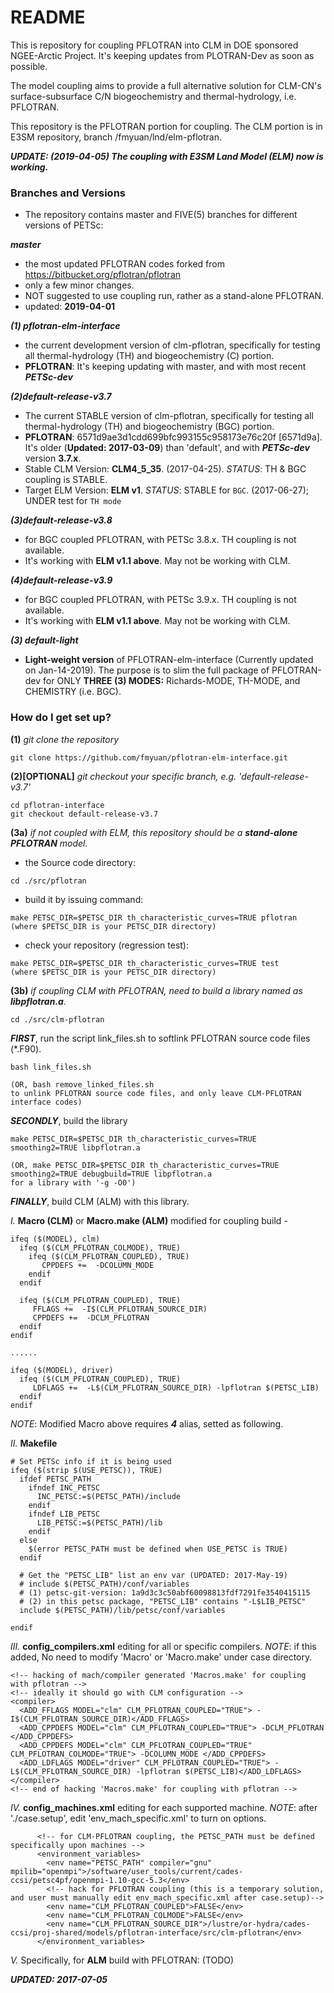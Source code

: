 # README #

This is repository for coupling PFLOTRAN into CLM in DOE sponsored NGEE-Arctic Project. It's keeping updates from PLOTRAN-Dev as soon as possible.

The model coupling aims to provide a full alternative solution for CLM-CN's surface-subsurface C/N biogeochemistry and thermal-hydrology, i.e. PFLOTRAN.

This repository is the PFLOTRAN portion for coupling. The CLM portion is in E3SM repository, branch /fmyuan/lnd/elm-pflotran.

***UPDATE: (2019-04-05) The coupling with E3SM Land Model (ELM) now is working.***

### Branches and Versions ###

* The repository contains master and FIVE(5) branches for different versions of PETSc:

***master*** 

 - the most updated PFLOTRAN codes forked from https://bitbucket.org/pflotran/pflotran
 - only a few minor changes. 
 - NOT suggested to use coupling run, rather as a stand-alone PFLOTRAN. 
 - updated: **2019-04-01**

***(1) pflotran-elm-interface*** 

 - the current development version of clm-pflotran, specifically for testing all thermal-hydrology (TH) and biogeochemistry (C) portion. 
 - **PFLOTRAN**: It's keeping updating with master, and with most recent ***PETSc-dev***

***(2)default-release-v3.7***
 - The current STABLE version of clm-pflotran, specifically for testing all thermal-hydrology (TH) and biogeochemistry (BGC) portion. 
 - **PFLOTRAN**: 6571d9ae3d1cdd699bfc993155c958173e76c20f [6571d9a]. It's older (**Updated: 2017-03-09**) than 'default', and with ***PETSc-dev*** version **3.7.x**.
 - Stable CLM Version: **CLM4_5_35**. (2017-04-25).  *STATUS*: TH & BGC coupling is STABLE. 
 - Target ELM Version: **ELM v1**.  *STATUS*: STABLE for ```BGC```. (2017-06-27); UNDER test for ```TH mode``` 

***(3)default-release-v3.8***
 - for BGC coupled PFLOTRAN, with PETSc 3.8.x. TH coupling is not available.
 - It's working with **ELM v1.1 above**. May not be working with CLM.
 
***(4)default-release-v3.9***
 - for BGC coupled PFLOTRAN, with PETSc 3.9.x. TH coupling is not available.
 - It's working with **ELM v1.1 above**. May not be working with CLM.
 

***(3) default-light*** 

 - **Light-weight version** of PFLOTRAN-elm-interface (Currently updated on Jan-14-2019).  The purpose is to slim the full package of PFLOTRAN-dev for ONLY **THREE (3) MODES:** Richards-MODE, TH-MODE, and CHEMISTRY (i.e. BGC).


### How do I get set up? ###

**(1)** *git clone the repository*
```
git clone https://github.com/fmyuan/pflotran-elm-interface.git
```

**(2)[OPTIONAL]** *git checkout your specific branch, e.g. 'default-release-v3.7'*
```
cd pflotran-interface
git checkout default-release-v3.7
```

**(3a)** *if not coupled with ELM, this repository should be a **stand-alone PFLOTRAN** model.*

- the Source code directory: 
```
cd ./src/pflotran
```

- build it by issuing command:
```
make PETSC_DIR=$PETSC_DIR th_characteristic_curves=TRUE pflotran
(where $PETSC_DIR is your PETSC_DIR directory)
```

- check your repository (regression test):
```
make PETSC_DIR=$PETSC_DIR th_characteristic_curves=TRUE test
(where $PETSC_DIR is your PETSC_DIR directory)
```

**(3b)** *if coupling CLM with PFLOTRAN, need to build a library named as **libpflotran.a**.*
```
cd ./src/clm-pflotran
```

***FIRST***, run the script link_files.sh to softlink PFLOTRAN source code files (*.F90).
```
bash link_files.sh

(OR, bash remove_linked_files.sh 
to unlink PFLOTRAN source code files, and only leave CLM-PFLOTRAN interface codes)
```

***SECONDLY***, build the library
```
make PETSC_DIR=$PETSC_DIR th_characteristic_curves=TRUE smoothing2=TRUE libpflotran.a

(OR, make PETSC_DIR=$PETSC_DIR th_characteristic_curves=TRUE smoothing2=TRUE debugbuild=TRUE libpflotran.a
for a library with '-g -O0')

```

***FINALLY***, build CLM (ALM) with this library.

*I.* **Macro (CLM)** or **Macro.make (ALM)** modified for coupling build -
```
ifeq ($(MODEL), clm) 
  ifeq ($(CLM_PFLOTRAN_COLMODE), TRUE) 
    ifeq ($(CLM_PFLOTRAN_COUPLED), TRUE) 
       CPPDEFS +=  -DCOLUMN_MODE 
    endif
  endif

  ifeq ($(CLM_PFLOTRAN_COUPLED), TRUE) 
     FFLAGS +=  -I$(CLM_PFLOTRAN_SOURCE_DIR)
     CPPDEFS +=  -DCLM_PFLOTRAN 
  endif
endif

......

ifeq ($(MODEL), driver) 
  ifeq ($(CLM_PFLOTRAN_COUPLED), TRUE) 
     LDFLAGS +=  -L$(CLM_PFLOTRAN_SOURCE_DIR) -lpflotran $(PETSC_LIB)
  endif
endif

```

*NOTE*: Modified Macro above requires ***4*** alias, setted as following.

*II.* **Makefile**
```
# Set PETSc info if it is being used
ifeq ($(strip $(USE_PETSC)), TRUE)
  ifdef PETSC_PATH
    ifndef INC_PETSC
      INC_PETSC:=$(PETSC_PATH)/include
    endif
    ifndef LIB_PETSC
      LIB_PETSC:=$(PETSC_PATH)/lib
    endif
  else
    $(error PETSC_PATH must be defined when USE_PETSC is TRUE)
  endif

  # Get the "PETSC_LIB" list an env var (UPDATED: 2017-May-19)
  # include $(PETSC_PATH)/conf/variables
  # (1) petsc-git-version: 1a9d3c3c50abf60098813fdf7291fe3540415115
  # (2) in this petsc package, "PETSC_LIB" contains "-L$LIB_PETSC"
  include $(PETSC_PATH)/lib/petsc/conf/variables
  
endif

```

*III.* **config_compilers.xml** editing for all or specific compilers. *NOTE*: if this added, No need to modify 'Macro' or 'Macro.make' under case directory. 

```
<!-- hacking of mach/compiler generated 'Macros.make' for coupling with pflotran -->
<!-- ideally it should go with CLM configuration -->
<compiler>
  <ADD_FFLAGS MODEL="clm" CLM_PFLOTRAN_COUPLED="TRUE"> -I$(CLM_PFLOTRAN_SOURCE_DIR)</ADD_FFLAGS>
  <ADD_CPPDEFS MODEL="clm" CLM_PFLOTRAN_COUPLED="TRUE"> -DCLM_PFLOTRAN </ADD_CPPDEFS>
  <ADD_CPPDEFS MODEL="clm" CLM_PFLOTRAN_COUPLED="TRUE" CLM_PFLOTRAN_COLMODE="TRUE"> -DCOLUMN_MODE </ADD_CPPDEFS>
  <ADD_LDFLAGS MODEL="driver" CLM_PFLOTRAN_COUPLED="TRUE"> -L$(CLM_PFLOTRAN_SOURCE_DIR) -lpflotran $(PETSC_LIB)</ADD_LDFLAGS>
</compiler>
<!-- end of hacking 'Macros.make' for coupling with pflotran -->

```


*IV.* **config_machines.xml** editing for each supported machine. *NOTE*: after './case.setup', edit 'env_mach_specific.xml' to turn on options.

```
      <!-- for CLM-PFLOTRAN coupling, the PETSC_PATH must be defined specifically upon machines -->
      <environment_variables>
        <env name="PETSC_PATH" compiler="gnu" mpilib="openmpi">/software/user_tools/current/cades-ccsi/petsc4pf/openmpi-1.10-gcc-5.3</env>      
        <!-- hack for PFLOTRAN coupling (this is a temporary solution, and user must manually edit env_mach_specific.xml after case.setup)-->
        <env name="CLM_PFLOTRAN_COUPLED">FALSE</env>
        <env name="CLM_PFLOTRAN_COLMODE">FALSE</env>
        <env name="CLM_PFLOTRAN_SOURCE_DIR">/lustre/or-hydra/cades-ccsi/proj-shared/models/pflotran-interface/src/clm-pflotran</env>
      </environment_variables>       

```



*V.* Specifically, for **ALM** build with PFLOTRAN:
(TODO)




***UPDATED: 2017-07-05***